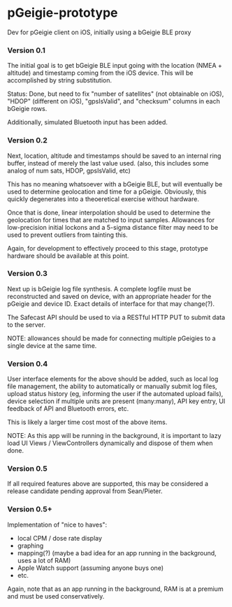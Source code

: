 # pGeigie-prototype
Dev for pGeigie client on iOS, initially using a bGeigie BLE proxy

### Version 0.1

The initial goal is to get bGeigie BLE input going with the location (NMEA + altitude) and timestamp coming from the iOS device.  This will be accomplished by string substitution.

Status: Done, but need to fix "number of satellites" (not obtainable on iOS), "HDOP" (different on iOS), "gpsIsValid", and "checksum" columns in each bGeigie rows.

Additionally, simulated Bluetooth input has been added.

### Version 0.2

Next, location, altitude and timestamps should be saved to an internal ring buffer, instead of merely the last value used.  (also, this includes some analog of num sats, HDOP, gpsIsValid, etc)

This has no meaning whatsoever with a bGeigie BLE, but will eventually be used to determine geolocation and time for a pGeigie.  Obviously, this quickly degenerates into a theoeretical exercise without hardware.

Once that is done, linear interpolation should be used to determine the geolocation for times that are matched to input samples.  Allowances for low-precision initial lockons and a 5-sigma distance filter may need to be used to prevent outliers from tainting this.

Again, for development to effectively proceed to this stage, prototype hardware should be available at this point.

### Version 0.3

Next up is bGeigie log file synthesis.  A complete logfile must be reconstructed and saved on device, with an appropriate header for the pGeigie and device ID.  Exact details of interface for that may change(?).

The Safecast API should be used to via a RESTful HTTP PUT to submit data to the server.

NOTE: allowances should be made for connecting multiple pGeigies to a single device at the same time.

### Version 0.4

User interface elements for the above should be added, such as local log file management, the ability to automatically or manually submit log files, upload status history (eg, informing the user if the automated upload fails), device selection if multiple units are present (many:many), API key entry, UI feedback of API and Bluetooth errors, etc.

This is likely a larger time cost most of the above items.

NOTE: As this app will be running in the background, it is important to lazy load UI Views / ViewControllers dynamically and dispose of them when done.

### Version 0.5

If all required features above are supported, this may be considered a release candidate pending approval from Sean/Pieter.

### Version 0.5+

Implementation of "nice to haves":
- local CPM / dose rate display
- graphing
- mapping(?) (maybe a bad idea for an app running in the background, uses a lot of RAM)
- Apple Watch support (assuming anyone buys one)
- etc.

Again, note that as an app running in the background, RAM is at a premium and must be used conservatively.

